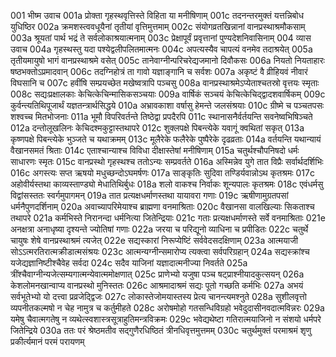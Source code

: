 001  	भीष्म उवाच
001a	प्रोक्ता गृहस्थवृत्तिस्ते विहिता या मनीषिणाम्
001c	तदनन्तरमुक्तं यत्तन्निबोध युधिष्ठिर
002a	क्रमशस्त्ववधूयैनां तृतीयां वृत्तिमुत्तमाम्
002c	संयोगव्रतखिन्नानां वानप्रस्थाश्रमौकसाम्
003a	श्रूयतां पार्थ भद्रं ते सर्वलोकाश्रयात्मनाम्
003c	प्रेक्षापूर्वं प्रवृत्तानां पुण्यदेशनिवासिनाम्
004  	व्यास उवाच
004a	गृहस्थस्तु यदा पश्येद्वलीपलितमात्मनः
004c	अपत्यस्यैव चापत्यं वनमेव तदाश्रयेत्
005a	तृतीयमायुषो भागं वानप्रस्थाश्रमे वसेत्
005c	तानेवाग्नीन्परिचरेद्यजमानो दिवौकसः
006a	नियतो नियताहारः षष्ठभक्तोऽप्रमादवान्
006c	तदग्निहोत्रं ता गावो यज्ञाङ्गानि च सर्वशः
007a	अकृष्टं वै व्रीहियवं नीवारं विघसानि च
007c	हवींषि सम्प्रयच्छेत मखेष्वत्रापि पञ्चसु
008a	वानप्रस्थाश्रमेऽप्येताश्चतस्रो वृत्तयः स्मृताः
008c	सद्यःप्रक्षालकाः केचित्केचिन्मासिकसञ्चयाः
009a	वार्षिकं सञ्चयं केचित्केचिद्द्वादशवार्षिकम्
009c	कुर्वन्त्यतिथिपूजार्थं यज्ञतन्त्रार्थसिद्धये
010a	अभ्रावकाशा वर्षासु हेमन्ते जलसंश्रयाः
010c	ग्रीष्मे च पञ्चतपसः शश्वच्च मितभोजनाः
011a	भूमौ विपरिवर्तन्ते तिष्ठेद्वा प्रपदैरपि
011c	स्थानासनैर्वर्तयन्ति सवनेष्वभिषिञ्चते
012a	दन्तोलूखलिनः केचिदश्मकुट्टास्तथापरे
012c	शुक्लपक्षे पिबन्त्येके यवागूं क्वथितां सकृत्
013a	कृष्णपक्षे पिबन्त्येके भुञ्जते च यथाक्रमम्
013c	मूलैरेके फलैरेके पुष्पैरेके दृढव्रताः
014a	वर्तयन्ति यथान्यायं वैखानसमतं श्रिताः
014c	एताश्चान्याश्च विविधा दीक्षास्तेषां मनीषिणाम्
015a	चतुर्थश्चौपनिषदो धर्मः साधारणः स्मृतः
015c	वानप्रस्थो गृहस्थश्च ततोऽन्यः सम्प्रवर्तते
016a	अस्मिन्नेव युगे तात विप्रैः सर्वार्थदर्शिभिः
016c	अगस्त्यः सप्त ऋषयो मधुच्छन्दोऽघमर्षणः
017a	साङ्कृतिः सुदिवा तण्डिर्यवान्नोऽथ कृतश्रमः
017c	अहोवीर्यस्तथा काव्यस्ताण्ड्यो मेधातिथिर्बुधः
018a	शलो वाकश्च निर्वाकः शून्यपालः कृतश्रमः
018c	एवंधर्मसु विद्वांसस्ततः स्वर्गमुपागमन्
019a	तात प्रत्यक्षधर्माणस्तथा यायावरा गणाः
019c	ऋषीणामुग्रतपसां धर्मनैपुणदर्शिनाम्
020a	अवाच्यापरिमेयाश्च ब्राह्मणा वनमाश्रिताः
020c	वैखानसा वालखिल्याः सिकताश्च तथापरे
021a	कर्मभिस्ते निरानन्दा धर्मनित्या जितेन्द्रियाः
021c	गताः प्रत्यक्षधर्माणस्ते सर्वे वनमाश्रिताः
021e	अनक्षत्रा अनाधृष्या दृश्यन्ते ज्योतिषां गणाः
022a	जरया च परिद्यूनो व्याधिना च प्रपीडितः
022c	चतुर्थे चायुषः शेषे वानप्रस्थाश्रमं त्यजेत्
022e	सद्यस्कारां निरूप्येष्टिं सर्ववेदसदक्षिणाम्
023a	आत्मयाजी सोऽऽत्मरतिरात्मक्रीडात्मसंश्रयः
023c	आत्मन्यग्नीन्समारोप्य त्यक्त्वा सर्वपरिग्रहान्
024a	सद्यस्क्रांश्च यजेद्यज्ञानिष्टीश्चैवेह सर्वदा
024c	सदैव याजिनां यज्ञादात्मनीज्या निवर्तते
025a	त्रींश्चैवाग्नीन्यजेत्सम्यगात्मन्येवात्ममोक्षणात्
025c	प्राणेभ्यो यजुषा पञ्च षट्प्राश्नीयादकुत्सयन्
026a	केशलोमनखान्वाप्य वानप्रस्थो मुनिस्ततः
026c	आश्रमादाश्रमं सद्यः पूतो गच्छति कर्मभिः
027a	अभयं सर्वभूतेभ्यो यो दत्त्वा प्रव्रजेद्द्विजः
027c	लोकास्तेजोमयास्तस्य प्रेत्य चानन्त्यमश्नुते
028a	सुशीलवृत्तो व्यपनीतकल्मषो न चेह नामुत्र च कर्तुमीहते
028c	अरोषमोहो गतसन्धिविग्रहो भवेदुदासीनवदात्मविन्नरः
029a	यमेषु चैवात्मगतेषु न व्यथेत्स्वशास्त्रसूत्राहुतिमन्त्रविक्रमः
029c	भवेद्यथेष्टा गतिरात्मयाजिनो न संशयो धर्मपरे जितेन्द्रिये
030a	ततः परं श्रेष्ठमतीव सद्गुणैरधिष्ठितं त्रीनधिवृत्तमुत्तमम्
030c	चतुर्थमुक्तं परमाश्रमं शृणु प्रकीर्त्यमानं परमं परायणम्

